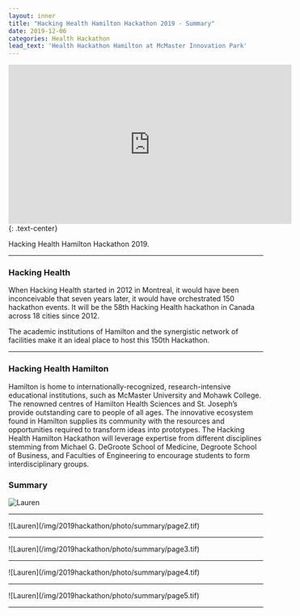 ```yaml
---
layout: inner
title: "Hacking Health Hamilton Hackathon 2019 - Summary"
date: 2019-12-06
categories: Health Hackathon
lead_text: 'Health Hackathon Hamilton at McMaster Innovation Park'
---
```

<iframe width="560" height="315" src="https://www.youtube.com/embed/TdkY9Dgie6A" frameborder="0" allow="accelerometer; autoplay; encrypted-media; gyroscope; picture-in-picture" allowfullscreen></iframe>
{: .text-center}

Hacking Health Hamilton Hackathon 2019.
<hr>


### Hacking Health
When Hacking Health started in 2012 in Montreal, it would have been inconceivable that seven years later, it would have orchestrated 150 hackathon events. It will be the 58th Hacking Health hackathon in Canada across 18 cities since 2012.

The academic institutions of Hamilton and the synergistic network of facilities make it an ideal place to host this 150th Hackathon. 
<hr>

### Hacking Health Hamilton
Hamilton is home to internationally-recognized, research-intensive educational institutions, such as McMaster University and Mohawk College. The renowned centres of Hamilton Health Sciences and St. Joseph’s provide outstanding care to people of all ages. 
The innovative ecosystem found in Hamilton supplies its community with the resources and opportunities required to transform ideas into prototypes. The Hacking Health Hamilton Hackathon will leverage expertise from different disciplines stemming from Michael G. DeGroote School of Medicine, Degroote School of Business, and Faculties of Engineering to encourage students to form interdisciplinary groups.

### Summary
![Lauren](/img/2019hackathon/photo/summary/page1.tif)
<hr>
![Lauren](/img/2019hackathon/photo/summary/page2.tif)
<hr>
![Lauren](/img/2019hackathon/photo/summary/page3.tif)
<hr>
![Lauren](/img/2019hackathon/photo/summary/page4.tif)
<hr>
![Lauren](/img/2019hackathon/photo/summary/page5.tif)
<hr>
<style>
    img.small2 {
        height:50%;
        width: 50%;
        }
    img.small3 {
        height:30%;
        width: 30%;
        }
	img.small1 {
        height:10%;
        width: 10%;
        }
    img.small8 {
        height:80%;
        width: 80%;
        }
    img.center3 {
        display:block;
        margin-left:auto;
        margin-right:auto;
        width: 30%;
        height:30%;
        }
    img.center8 {
        display:block;
        margin-left:auto;
        margin-right:auto;
        width: 80%;
        height:80%;
        }
    div.a {
        text-align: center;
    }
    div.b {
        text-align: left;
    }
    div.c {
        text-align: right;
    } 
    div.d {
        text-align: justify;
    } 
</style>
    



